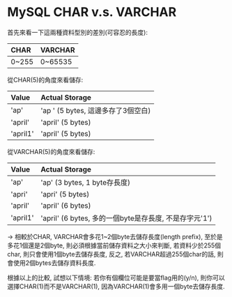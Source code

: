 # MySQL CHAR v.s. VARCHAR

首先來看一下這兩種資料型別的差別\(可容忍的長度\):

| CHAR | VARCHAR |
| :--- | :--- |
| 0~255 | 0~65535 |

從CHAR\(5\)的角度來看儲存:

| Value | Actual Storage |
| :--- | :--- |
| 'ap' | 'ap   ' \(5 bytes, 這邊多存了3個空白\) |
| 'april' | 'april' \(5 bytes\) |
| 'april1' | 'april' \(5 bytes\) |

從VARCHAR\(5\)的角度來看儲存:

| Value | Actual Storage |
| :--- | :--- |
| 'ap' | 'ap' \(3 bytes, 1 byte存長度\) |
| 'apri' | 'apri' \(5 bytes\) |
| 'april' | 'april' \(6 bytes\) |
| 'april1' | 'april' \(6 bytes, 多的一個byte是存長度, 不是存字元'1'\) |

-&gt; 相較於CHAR, VARCHAR會多花1~2個byte去儲存長度\(length prefix\), 至於是多花1個還是2個byte, 則必須根據當前儲存資料之大小來判斷, 若資料少於255個char, 則只會使用1個byte去儲存長度, 反之, 若VARCHAR超過255個char的話, 則會使用2個bytes去儲存資料長度.

根據以上的比較, 試想以下情境: 若你有個欄位可能是要當flag用的\(y/n\), 則你可以選擇CHAR\(1\)而不是VARCHAR\(1\), 因為VARCHAR\(1\)會多用一個byte去儲存長度.

